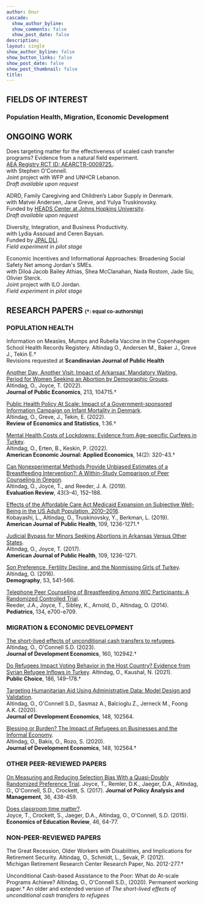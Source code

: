 ```yaml
---
author: Onur 
cascade:
  show_author_byline: 
  show_comments: false
  show_post_date: false
description: 
layout: single
show_author_byline: false
show_button_links: false
show_post_date: false
show_post_thumbnail: false
title:  
---
```


## FIELDS OF INTEREST
### Population Health, Migration, Economic Development

## ONGOING WORK 
Does targeting matter for the effectiveness of scaled cash transfer programs? Evidence from a natural field experiment.  
[AEA Registry RCT ID: AEARCTR-0009725.](https://www.socialscienceregistry.org/trials/9725).  
with Stephen O'Connell.     
Joint project with WFP and UNHCR Lebanon.    
*Draft available upon request* 

ADRD, Family Caregiving and Children’s Labor Supply in Denmark.   
with Matvei Andersen, Jane Greve, and Yulya Truskinovsky.    
Funded by [HEADS Center at Johns Hopkins University](https://publichealth.jhu.edu/hopkins-economics-of-alzheimers-disease-and-services-center).   
*Draft available upon request*

Diversity, Integration, and Business Productivity.  
with Lydia Assouad and Ceren Baysan.  
Funded by [JPAL DLI](https://www.povertyactionlab.org/initiative/displaced-livelihoods-initiative-dli).   
*Field experiment in pilot stage*

Economic Incentives and Informational Approaches: Broadening Social Safety Net among Jordan's SMEs.     
with Diloá Jacob Bailey Athias, Shea McClanahan, Nada Rostom, Jade Siu, Olivier Sterck.   
Joint project with ILO Jordan.   
*Field experiment in pilot stage*


## RESEARCH PAPERS  <font size="2"> (†: equal co-authorship) </font>

###  POPULATION HEALTH

Information on Measles, Mumps and Rubella Vaccine in the Copenhagen School Health Records Registery. 
Altindag O., Andersen M., Baker J., Greve J., Tekin E.†  
Revisions requested at **Scandinavian Journal of Public Health** 

[Another Day, Another Visit: Impact of Arkansas’ Mandatory Waiting.  
Period for Women Seeking an Abortion by Demographic Groups](arkansas_abortion/).  
Altindag, O., Joyce, T. (2022).  
**Journal of Public Economics**, 213, 104715.†
 
[Public Health Policy At Scale: Impact of a Government-sponsored Information Campaign on Infant Mortality in Denmark](denmark_sids/).  
Altindag, O., Greve, J., Tekin, E. (2022).  
**Review of Economics and Statistics**, 1:36.†   

[Mental Health Costs of Lockdowns: Evidence from Age-specific Curfews in Turkey](turkey_curfew/).  
Altindag, O., Erten, B., Keskin, P. (2022).  
**American Economic Journal: Applied Economics**, 14(2): 320-43.†

[Can Nonexperimental Methods Provide Unbiased Estimates of a Breastfeeding Intervention?: A Within-Study Comparison of Peer Counseling in Oregon](oregon_non_experiment/).  
Altindag, O., Joyce, T., and Reeder, J. A. (2019).  
**Evaluation Review**, 43(3–4), 152–188.  

[Effects of the Affordable Care Act Medicaid Expansion on Subjective Well-Being in the US Adult Population, 2010–2016](aca_medicaid_subjective_wellbeing/).      
Kobayashi, L., Altindag, O., Truskinovsky, Y., Berkman, L. (2019).    
**American Journal of Public Health**, 109, 1236-1271.†  

[Judicial Bypass for Minors Seeking Abortions in Arkansas Versus Other States](arkansas_judicial_bypass/).  
Altindag, O., Joyce, T. (2017).  
**American Journal of Public Health**, 109, 1236-1271.   

[Son Preference, Fertility Decline, and the Nonmissing Girls of Turkey](turkey_son_preference/).  
Altindag, O. (2016).  
**Demography**, 53, 541-566.  

[Telephone Peer Counseling of Breastfeeding Among WIC Participants: A Randomized Controlled Trial](oregon_rct/).  
Reeder, J.A., Joyce, T., Sibley, K., Arnold, D., Altindag, O. (2014).  
**Pediatrics**, 134, e700-e709.  

### MIGRATION & ECONOMIC DEVELOPMENT 

[The short-lived effects of unconditional cash transfers to refugees](lebanon_uct_rd/). 
Altindag, O., O'Connell S.D. (2023).  
**Journal of Development Economics**, 160, 102942.† 

[Do Refugees Impact Voting Behavior in the Host Country? Evidence from Syrian Refugee Inflows in Turkey](turkey_refugees_voting/). 
Altindag, O., Kaushal, N. (2021).  
**Public Choice**, 186, 149–178.†  

[Targeting Humanitarian Aid Using Administrative Data: Model Design and Validation](lebanon_uct_targeting/).  
Altindag, O., O'Connell S.D., Sasmaz A., Balcioglu Z., Jerneck M., Foong A.K. (2020).  
**Journal of Development Economics**, 148, 102564.    

[Blessing or Burden? The Impact of Refugees on Businesses and the Informal Economy](turkey_refugees_firms/).  
Altindag, O., Bakis, O., Rozo, S. (2020).  
**Journal of Development Economics**, 148, 102564.†   

### OTHER PEER-REVIEWED PAPERS 

[On Measuring and Reducing Selection Bias With a Quasi-Doubly Randomized Preference Trial](baruch_drpt/). 
Joyce, T., Remler, D.K., Jaeger, D.A., Altindag, O., O'Connell, S.D., Crockett, S. (2017). 
**Journal of Policy Analysis and Management**, 36, 438-459.

[Does classroom time matter?](baruch_rct/).  
Joyce, T., Crockett, S., Jaeger, D.A., Altindag, O., O'Connell, S.D. (2015).  
**Economics of Education Review**, 46, 64-77.


### NON-PEER-REVIEWED PAPERS

The Great Recession, Older Workers with Disabilities, and Implications for Retirement Security. 
Altindag, O., Schmidt, L., Sevak, P. (2012).  
Michigan Retirement Research Center Research Paper, No. 2012-277.†   

Unconditional Cash-based Assistance to the Poor: What do At-scale Programs Achieve? 
Altindag, O., O'Connell S.D., (2020). 
Permanent working paper.†
An older and extended version of *The short-lived effects of unconditional cash transfers to refugees*
